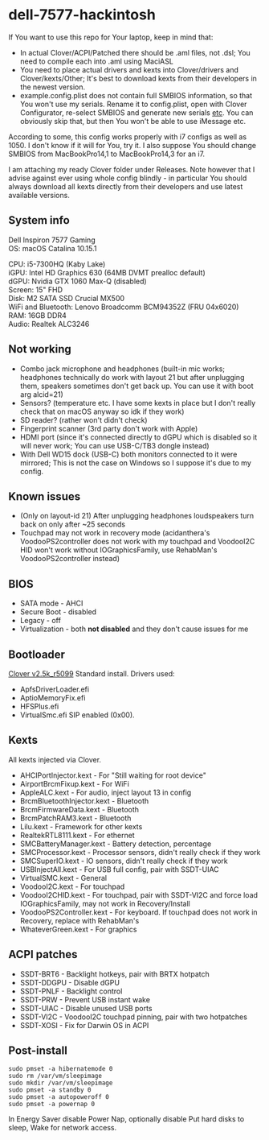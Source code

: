 # dell-7577-hackintosh

If You want to use this repo for Your laptop, keep in mind that:
* In actual Clover/ACPI/Patched there should be .aml files, not .dsl; You need to compile each into .aml using MaciASL
* You need to place actual drivers and kexts into Clover/drivers and Clover/kexts/Other; It's best to download kexts from their developers in the newest version.
* example.config.plist does not contain full SMBIOS information, so that You won't use my serials. Rename it to config.plist, open with Clover Configurator, re-select SMBIOS and generate new serials [etc](https://www.tonymacx86.com/threads/an-idiots-guide-to-imessage.196827/). You can obviously skip that, but then You won't be able to use iMessage etc.

According to some, this config works properly with i7 configs as well as 1050. I don't know if it will for You, try it. I also suppose You should change SMBIOS from MacBookPro14,1 to MacBookPro14,3 for an i7.

I am attaching my ready Clover folder under Releases. Note however that I advise against ever using whole config blindly - in particular You should always download all kexts directly from their developers and use latest available versions.

## System info
Dell Inspiron 7577 Gaming  
OS: macOS Catalina 10.15.1

CPU: i5-7300HQ (Kaby Lake)  
iGPU: Intel HD Graphics 630 (64MB DVMT prealloc default)  
dGPU: Nvidia GTX 1060 Max-Q (disabled)  
Screen: 15" FHD  
Disk: M2 SATA SSD Crucial MX500  
WiFi and Bluetooth: Lenovo Broadcomm BCM94352Z (FRU 04x6020)  
RAM: 16GB DDR4  
Audio: Realtek ALC3246  

## Not working
* Combo jack microphone and headphones (built-in mic works; headphones technically do work with layout 21 but after unplugging them, speakers sometimes don't get back up. You can use it with boot arg alcid=21)
* Sensors? (temperature etc. I have some kexts in place but I don't really check that on macOS anyway so idk if they work)
* SD reader? (rather won't didn't check)
* Fingerprint scanner (3rd party don't work with Apple)
* HDMI port (since it's connected directly to dGPU which is disabled so it will never work; You can use USB-C/TB3 dongle instead)
* With Dell WD15 dock (USB-C) both monitors connected to it were mirrored; This is not the case on Windows so I suppose it's due to my config.

## Known issues
* (Only on layout-id 21) After unplugging headphones loudspeakers turn back on only after ~25 seconds
* Touchpad may not work in recovery mode (acidanthera's VoodooPS2controller does not work with my touchpad and VoodooI2C HID won't work without IOGraphicsFamily, use RehabMan's VoodooPS2controller instead)

## BIOS
* SATA mode - AHCI
* Secure Boot - disabled
* Legacy - off
* Virtualization - both **not disabled** and they don't cause issues for me

## Bootloader
[Clover v2.5k_r5099](https://github.com/Dids/clover-builder/releases)
Standard install. Drivers used:
* ApfsDriverLoader.efi
* AptioMemoryFix.efi
* HFSPlus.efi
* VirtualSmc.efi
SIP enabled (0x00).

## Kexts
All kexts injected via Clover.

* AHCIPortInjector.kext - For "Still waiting for root device"
* AirportBrcmFixup.kext - For WiFi
* AppleALC.kext - For audio, inject layout 13 in config
* BrcmBluetoothInjector.kext - Bluetooth
* BrcmFirmwareData.kext - Bluetooth
* BrcmPatchRAM3.kext - Bluetooth
* Lilu.kext - Framework for other kexts
* RealtekRTL8111.kext - For ethernet
* SMCBatteryManager.kext - Battery detection, percentage
* SMCProcessor.kext - Processor sensors, didn't really check if they work
* SMCSuperIO.kext - IO sensors, didn't really check if they work
* USBInjectAll.kext - For USB full config, pair with SSDT-UIAC
* VirtualSMC.kext - General
* VoodooI2C.kext - For touchpad
* VoodooI2CHID.kext - For touchpad, pair with SSDT-VI2C and force load IOGraphicsFamily, may not work in Recovery/Install
* VoodooPS2Controller.kext - For keyboard. If touchpad does not work in Recovery, replace with RehabMan's
* WhateverGreen.kext - For graphics

## ACPI patches
* SSDT-BRT6 - Backlight hotkeys, pair with BRTX hotpatch
* SSDT-DDGPU - Disable dGPU
* SSDT-PNLF - Backlight control
* SSDT-PRW - Prevent USB instant wake
* SSDT-UIAC - Disable unused USB ports
* SSDT-VI2C - VoodooI2C touchpad pinning, pair with two hotpatches
* SSDT-XOSI - Fix for Darwin OS in ACPI

## Post-install
```
sudo pmset -a hibernatemode 0
sudo rm /var/vm/sleepimage
sudo mkdir /var/vm/sleepimage
sudo pmset -a standby 0
sudo pmset -a autopoweroff 0
sudo pmset -a powernap 0
```
In Energy Saver disable Power Nap, optionally disable Put hard disks to sleep, Wake for network access.
